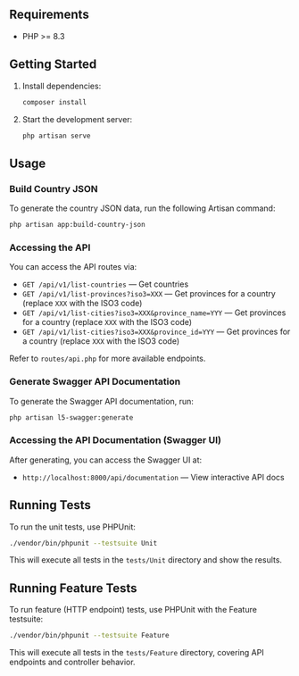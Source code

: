 ## Requirements

- PHP >= 8.3

## Getting Started

1. Install dependencies:

   ```bash
   composer install
   ```

2. Start the development server:

   ```bash
   php artisan serve
   ```

## Usage

### Build Country JSON

To generate the country JSON data, run the following Artisan command:

```bash
php artisan app:build-country-json
```

### Accessing the API

You can access the API routes via:

-   `GET /api/v1/list-countries` — Get countries
-   `GET /api/v1/list-provinces?iso3=XXX` — Get provinces for a country (replace `XXX` with the ISO3 code)
-   `GET /api/v1/list-cities?iso3=XXX&province_name=YYY` — Get provinces for a country (replace `XXX` with the ISO3 code)
-   `GET /api/v1/list-cities?iso3=XXX&province_id=YYY` — Get provinces for a country (replace `XXX` with the ISO3 code)

Refer to `routes/api.php` for more available endpoints.

### Generate Swagger API Documentation

To generate the Swagger API documentation, run:

```bash
php artisan l5-swagger:generate
```

### Accessing the API Documentation (Swagger UI)

After generating, you can access the Swagger UI at:

-   `http://localhost:8000/api/documentation` — View interactive API docs

## Running Tests

To run the unit tests, use PHPUnit:

```bash
./vendor/bin/phpunit --testsuite Unit
```

This will execute all tests in the `tests/Unit` directory and show the results.

## Running Feature Tests

To run feature (HTTP endpoint) tests, use PHPUnit with the Feature testsuite:

```bash
./vendor/bin/phpunit --testsuite Feature
```

This will execute all tests in the `tests/Feature` directory, covering API endpoints and controller behavior.
